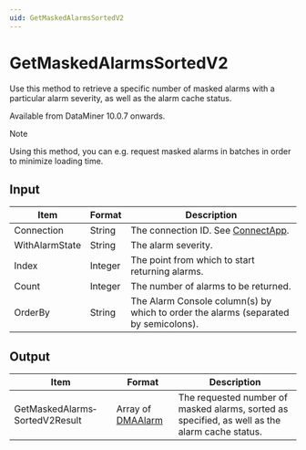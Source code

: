 ```yaml
---
uid: GetMaskedAlarmsSortedV2
---
```


# GetMaskedAlarmsSortedV2

Use this method to retrieve a specific number of masked alarms with a particular alarm severity, as well as the alarm cache status.

Available from DataMiner 10.0.7 onwards.

> [!NOTE]
> Using this method, you can e.g. request masked alarms in batches in order to minimize loading time.

## Input

| Item           | Format  | Description                                                                         |
|----------------|---------|-------------------------------------------------------------------------------------|
| Connection     | String  | The connection ID. See [ConnectApp](xref:ConnectApp).    |
| WithAlarmState | String  | The alarm severity.                                                                 |
| Index          | Integer | The point from which to start returning alarms.                                     |
| Count          | Integer | The number of alarms to be returned.                                                |
| OrderBy        | String  | The Alarm Console column(s) by which to order the alarms (separated by semicolons). |

## Output

| Item | Format | Description |
|--|--|--|
| GetMaskedAlarms­SortedV2Result | Array of [DMAAlarm](xref:DMAAlarm) | The requested number of masked alarms, sorted as specified, as well as the alarm cache status. |
